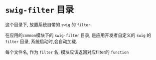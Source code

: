 
# `swig-filter` 目录

这个目录下, 放置系统自带的 `swig` 的 `filter`.

在应用的`common`模块下的 `swig-filter` 目录, 是应用开发者自定义的 `swig` 的 `filter` 目录, 系统启动时,会自动加载.

每个文件名, 作为 `filter` 名, 模块应该返回对应filter的 `function`